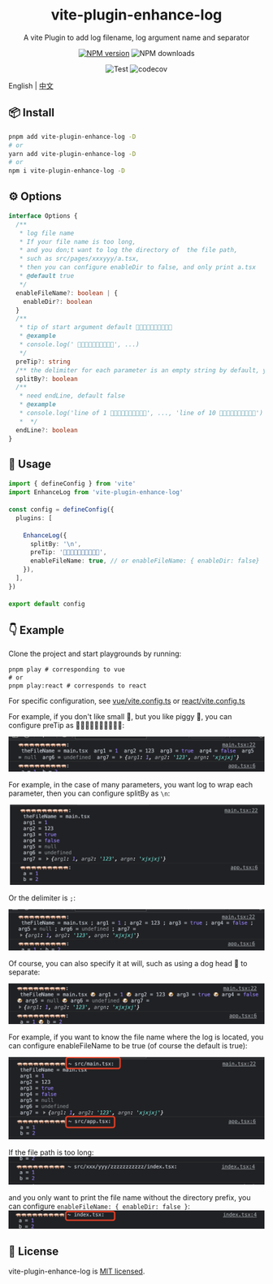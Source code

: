 
<p align="center">
<h1 align="center">vite-plugin-enhance-log</h1>
</p>

<div align="center">
  A vite Plugin to add log filename, log argument name and separator

 [![NPM version][npm-image]][npm-url] ![NPM downloads][download-image]

![Test][test-badge] ![codecov][codecov-badge]


[npm-image]: https://img.shields.io/npm/v/vite-plugin-enhance-log.svg?style=flat-square
[npm-url]: http://npmjs.org/package/vite-plugin-enhance-log


[download-image]: https://img.shields.io/npm/dm/vite-plugin-enhance-log.svg?style=flat-square



[test-badge]: https://github.com/baozouai/vite-plugin-enhance-log/actions/workflows/ci.yml/badge.svg

[codecov-badge]: https://codecov.io/github/baozouai/plugin-vite-plugin-enhance-log/branch/master/graph/badge.svg


</div>

English | [中文](./README-zh_CN.md)

## 📦  Install

```sh
pnpm add vite-plugin-enhance-log -D
# or
yarn add vite-plugin-enhance-log -D
# or
npm i vite-plugin-enhance-log -D
```


## ⚙️ Options

```ts
interface Options {
  /**
   * log file name
   * If your file name is too long,
   * and you don;t want to log the directory of  the file path, 
   * such as src/pages/xxxyyy/a.tsx, 
   * then you can configure enableDir to false, and only print a.tsx
   * @default true
   */
  enableFileName?: boolean | {
    enableDir?: boolean
  }
  /**
   * tip of start argument default 🚀🚀🚀🚀🚀🚀🚀🚀🚀🚀
   * @example
   * console.log(' 🚀🚀🚀🚀🚀🚀🚀🚀🚀🚀', ...)
   */
  preTip?: string
  /** the delimiter for each parameter is an empty string by default, you can also use a newline \n, a semicolon';' a comma',' or even a pig '🐖' */
  splitBy?: boolean
  /** 
   * need endLine, default false
   * @example
   * console.log('line of 1 🚀🚀🚀🚀🚀🚀🚀🚀🚀🚀', ..., 'line of 10 🚀🚀🚀🚀🚀🚀🚀🚀🚀🚀')
   *  */
  endLine?: boolean
}
```
##  🔨 Usage

```ts
import { defineConfig } from 'vite'
import EnhanceLog from 'vite-plugin-enhance-log'

const config = defineConfig({
  plugins: [

    EnhanceLog({
      splitBy: '\n',
      preTip: '🐖🐖🐖🐖🐖🐖🐖🐖🐖🐖',
      enableFileName: true, // or enableFileName: { enableDir: false}
    }),
  ],
})

export default config

```

## 👇 Example

Clone the project and start playgrounds by running:

```shell
pnpm play # corresponding to vue
# or
pnpm play:react # corresponds to react
```


For specific configuration, see [vue/vite.config.ts](./playgrounds/vue/vite.config.ts) or [react/vite.config.ts](./playgrounds/react/vite.config.ts)

For example, if you don't like small 🚀, but you like piggy 🐖, you can configure preTip as 🐖🐖🐖🐖🐖🐖🐖🐖🐖🐖:

![img](./assets/pig_pretip.png)

For example, in the case of many parameters, you want log to wrap each parameter, then you can configure splitBy as `\n`:

![img](./assets/linefeed.png)

Or the delimiter is `;`:

![img](./assets/semicolon_delimiter.png)

Of course, you can also specify it at will, such as using a dog head 🐶 to separate:

![img](./assets/dog_delimiter.png)

For example, if you want to know the file name where the log is located, you can configure enableFileName to be true (of course the default is true):

![img](./assets/filename.png)

If the file path is too long:
![img](./assets/deep_file.png)


and you only want to print the file name without the directory prefix, you can configure `enableFileName: { enableDir: false }`:
![img](./assets/only_file_name.png)

<!-- For another example, if there is a log that spans multiple lines, you want the number of lines at the beginning and end of the log, with the log entity in the middle, then you can set endLine to true:

![img](./assets/log_multi_line.png)

![img](./assets/log_multi_line_res.png)

> We can see that the number of lines at the beginning is 13, and the number of lines at the end is 44, which is consistent with the source code -->

## 📄 License

vite-plugin-enhance-log is [MIT licensed](./LICENSE).